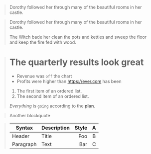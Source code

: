 > Dorothy followed her through many of the beautiful rooms in her castle.

[//]: # (Blockquote with multiple lines:)

> Dorothy followed her through many of the beautiful rooms in her castle.
>
> The Witch bade her clean the pots and kettles and sweep the floor and keep the fire fed with wood.

[//]: # (Blockquote with spans:)

> # The quarterly results look great
>
> - Revenue was `off` the chart
> - Profits were higher than <https://ever.com> has been
>
> 1. The first item of an ordered list.
> 2. The second item of an ordered list.
>
>  *Everything* is `going` according to the **plan**.

> Another blockquote

> | Syntax      | Description  | Style | A    |
> | ----------- | :----------- | ----: | :--: |
> | Header      | Title        | Foo   | B    |
> | Paragraph   | Text         | Bar   | C    |
